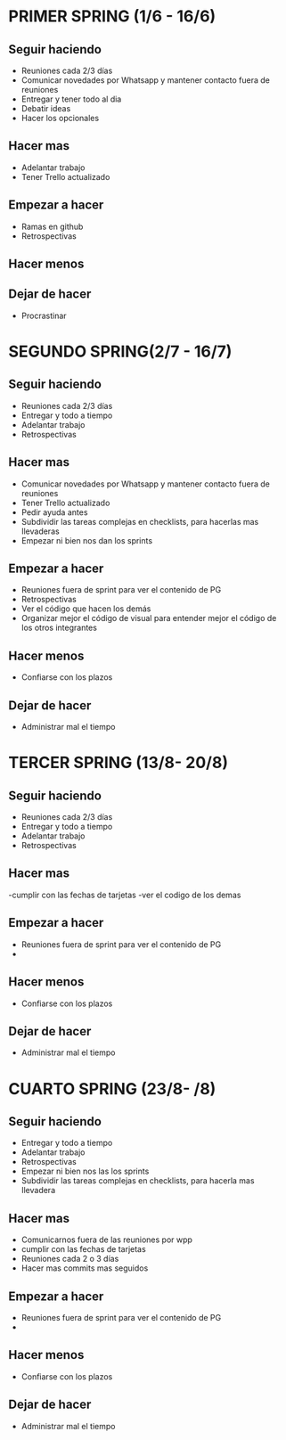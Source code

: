 # PRIMER SPRING (1/6 - 16/6)

## Seguir haciendo

- Reuniones cada 2/3 días
- Comunicar novedades por Whatsapp y mantener contacto fuera de reuniones
- Entregar y tener todo al dia
- Debatir ideas
- Hacer los opcionales

## Hacer mas

- Adelantar trabajo
- Tener Trello actualizado

## Empezar a hacer

- Ramas en github
- Retrospectivas

## Hacer menos


## Dejar de hacer

- Procrastinar

# SEGUNDO SPRING(2/7 - 16/7)

## Seguir haciendo

- Reuniones cada 2/3 días
- Entregar y todo a tiempo
- Adelantar trabajo
- Retrospectivas

## Hacer mas

- Comunicar novedades por Whatsapp y mantener contacto fuera de reuniones
- Tener Trello actualizado
- Pedir ayuda antes
- Subdividir las tareas complejas en checklists, para hacerlas mas llevaderas
- Empezar ni bien nos dan los sprints

## Empezar a hacer

- Reuniones fuera de sprint para ver el contenido de PG
- Retrospectivas
- Ver el código que hacen los demás
- Organizar mejor el código de visual para entender mejor el código de los otros integrantes

## Hacer menos
- Confiarse con los plazos

## Dejar de hacer

- Administrar mal el tiempo





# TERCER SPRING (13/8- 20/8)

## Seguir haciendo

- Reuniones cada 2/3 días
- Entregar y todo a tiempo
- Adelantar trabajo
- Retrospectivas

## Hacer mas

-cumplir con las fechas de tarjetas 
-ver el codigo de los demas
## Empezar a hacer

- Reuniones fuera de sprint para ver el contenido de PG
-
## Hacer menos
- Confiarse con los plazos

## Dejar de hacer

- Administrar mal el tiempo







# CUARTO SPRING (23/8- /8)

## Seguir haciendo

- Entregar y todo a tiempo
- Adelantar trabajo
- Retrospectivas
- Empezar ni bien nos las los sprints
- Subdividir las tareas complejas en checklists, para hacerla mas llevadera

## Hacer mas
- Comunicarnos fuera de las reuniones por wpp
- cumplir con las fechas de tarjetas 
- Reuniones cada 2 o 3 días
- Hacer mas commits mas seguidos
## Empezar a hacer

- Reuniones fuera de sprint para ver el contenido de PG
-
## Hacer menos
- Confiarse con los plazos

## Dejar de hacer

- Administrar mal el tiempo
